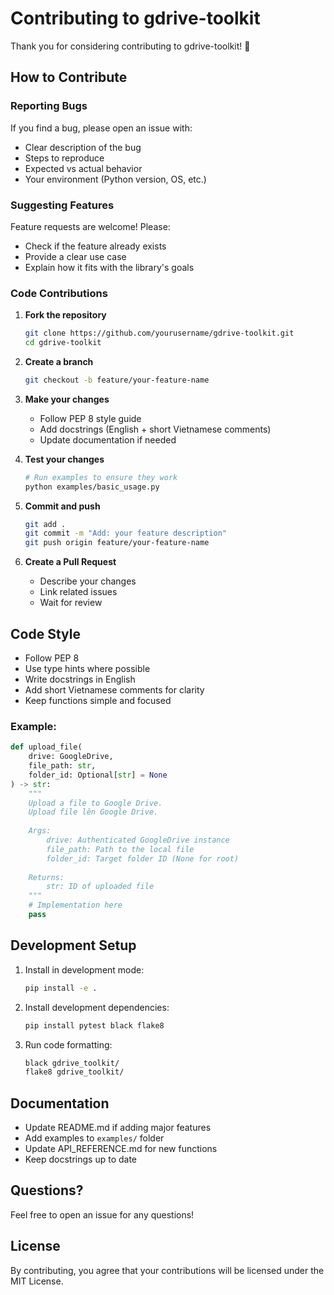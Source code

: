# Contributing to gdrive-toolkit

Thank you for considering contributing to gdrive-toolkit! 🎉

## How to Contribute

### Reporting Bugs

If you find a bug, please open an issue with:
- Clear description of the bug
- Steps to reproduce
- Expected vs actual behavior
- Your environment (Python version, OS, etc.)

### Suggesting Features

Feature requests are welcome! Please:
- Check if the feature already exists
- Provide a clear use case
- Explain how it fits with the library's goals

### Code Contributions

1. **Fork the repository**
   ```bash
   git clone https://github.com/yourusername/gdrive-toolkit.git
   cd gdrive-toolkit
   ```

2. **Create a branch**
   ```bash
   git checkout -b feature/your-feature-name
   ```

3. **Make your changes**
   - Follow PEP 8 style guide
   - Add docstrings (English + short Vietnamese comments)
   - Update documentation if needed

4. **Test your changes**
   ```bash
   # Run examples to ensure they work
   python examples/basic_usage.py
   ```

5. **Commit and push**
   ```bash
   git add .
   git commit -m "Add: your feature description"
   git push origin feature/your-feature-name
   ```

6. **Create a Pull Request**
   - Describe your changes
   - Link related issues
   - Wait for review

## Code Style

- Follow PEP 8
- Use type hints where possible
- Write docstrings in English
- Add short Vietnamese comments for clarity
- Keep functions simple and focused

### Example:

```python
def upload_file(
    drive: GoogleDrive,
    file_path: str,
    folder_id: Optional[str] = None
) -> str:
    """
    Upload a file to Google Drive.
    Upload file lên Google Drive.
    
    Args:
        drive: Authenticated GoogleDrive instance
        file_path: Path to the local file
        folder_id: Target folder ID (None for root)
    
    Returns:
        str: ID of uploaded file
    """
    # Implementation here
    pass
```

## Development Setup

1. Install in development mode:
   ```bash
   pip install -e .
   ```

2. Install development dependencies:
   ```bash
   pip install pytest black flake8
   ```

3. Run code formatting:
   ```bash
   black gdrive_toolkit/
   flake8 gdrive_toolkit/
   ```

## Documentation

- Update README.md if adding major features
- Add examples to `examples/` folder
- Update API_REFERENCE.md for new functions
- Keep docstrings up to date

## Questions?

Feel free to open an issue for any questions!

## License

By contributing, you agree that your contributions will be licensed under the MIT License.

